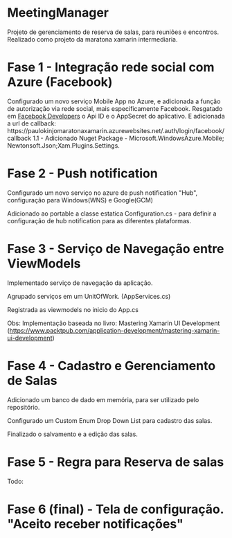 ﻿# MeetingManager
Projeto de gerenciamento de reserva de salas, para reuniões e encontros. Realizado como projeto da maratona xamarin intermediaria.

<h1>Fase 1 - Integração rede social com Azure (Facebook)</h1>
Configurado um novo serviço Mobile App no Azure, e adicionada a função de autorização via rede social, mais especificamente Facebook.
Resgatado em <a href="developers.facebook.com">Facebook Developers</a> o Api ID e o AppSecret do aplicativo. E adicionada a url de callback: 
  https://paulokinjomaratonaxamarin.azurewebsites.net/.auth/login/facebook/callback
1.1 - Adicionado Nuget Package - Microsoft.WindowsAzure.Mobile; Newtonsoft.Json;Xam.Plugins.Settings.

<h1>Fase 2 - Push notification </h1>
Configurado um novo serviço no azure de push notification "Hub", configuração para Windows(WNS) e Google(GCM)

Adicionado ao portable a classe estatica Configuration.cs - para definir a configuração de hub notification para as diferentes plataformas.

<h1>Fase 3 - Serviço de Navegação entre ViewModels</h1>
Implementado serviço de navegação da aplicação.

Agrupado serviços em um UnitOfWork. (AppServices.cs)

Registrada as viewmodels no inicio do App.cs

Obs: Implementação baseada no livro: Mastering Xamarin UI Development (https://www.packtpub.com/application-development/mastering-xamarin-ui-development)
<h1>Fase 4 - Cadastro e Gerenciamento de Salas</h1>
Adicionado um banco de dado em memória, para ser utilizado pelo repositório.

Configurado um Custom Enum Drop Down List para cadastro das salas.

Finalizado o salvamento e a edição das salas.
<h1>Fase 5 - Regra para Reserva de salas</h1>
Todo:
<h1>Fase 6 (final) - Tela de configuração. "Aceito receber notificações"</h1>
